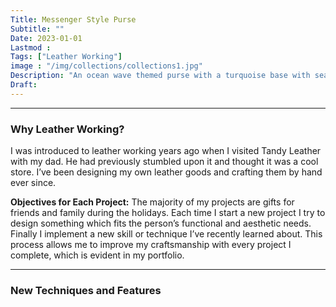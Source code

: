 ```yaml
---
Title: Messenger Style Purse
Subtitle: ""
Date: 2023-01-01
Lastmod : 
Tags: ["Leather Working"]
image : "/img/collections/collections1.jpg"
Description: "An ocean wave themed purse with a turquoise base with seafoam accents."
Draft: 
---
```


--- 
### Why Leather Working?

I was introduced to leather working years ago when I visited Tandy Leather with my dad. He had previously stumbled upon it and thought it was a cool store. I’ve been designing my own leather goods and crafting them by hand ever since. 

**Objectives for Each Project:**
The majority of my projects are gifts for friends and family during the holidays. Each time I start a new project I try to design something which fits the person’s functional and aesthetic needs. Finally I implement a new skill or technique I’ve recently learned about. This process allows me to improve my craftsmanship with every project I complete, which is evident in my portfolio. 

--- 

### New Techniques and Features
